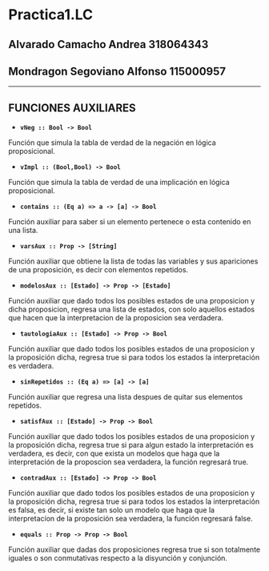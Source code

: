 # Practica1.LC
## Alvarado Camacho Andrea			318064343
## Mondragon Segoviano Alfonso		115000957

- - - -

## FUNCIONES AUXILIARES
* **`vNeg :: Bool -> Bool`**

Función que simula la tabla de verdad de la negación en lógica proposicional.
* **`vImpl :: (Bool,Bool) -> Bool`**

Función que simula la tabla de verdad de una implicación en lógica proposicional.
* **`contains :: (Eq a) => a -> [a] -> Bool`**

Función auxiliar para saber si un elemento pertenece o esta contenido en una lista.
* **`varsAux :: Prop -> [String]`**

Función auxiliar que obtiene la lista de todas las variables y sus apariciones de una proposición, es decir con elementos repetidos.
* **`modelosAux :: [Estado] -> Prop -> [Estado]`**

Función auxiliar que dado todos los posibles estados de una proposicion y dicha proposicion, regresa una lista de estados, con solo aquellos estados que hacen que la interpretacion de la proposicion sea verdadera.
* **`tautologiaAux :: [Estado] -> Prop -> Bool`**

Función auxiliar que dado todos los posibles estados de una proposicion y la proposición dicha, regresa true si para todos los estados la interpretación es verdadera.
* **`sinRepetidos :: (Eq a) => [a] -> [a]`**

Función auxiliar que regresa una lista despues de quitar sus elementos repetidos.
* **`satisfAux :: [Estado] -> Prop -> Bool`**

Función auxiliar que dado todos los posibles estados de una proposicion y la proposición dicha, regresa true si para algun estado la interpretación es verdadera, es decir, con que exista un modelos que haga que la interpretación de la proposcion sea verdadera, la función regresará true.
* **`contradAux :: [Estado] -> Prop -> Bool`**

Función auxiliar que dado todos los posibles estados de una proposicion y la proposición dicha, regresa true si para todos los estados la interpretación es falsa, es decir, si existe tan solo un modelo que haga que la interpretacíon de la proposición sea verdadera, la función regresará false.
* **`equals :: Prop -> Prop -> Bool`**

Función auxiliar que dadas dos proposiciones regresa true si son totalmente iguales o son conmutativas respecto a la disyunción y conjunción.